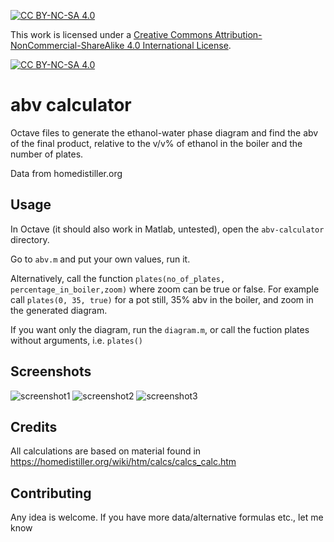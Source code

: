 [![CC BY-NC-SA 4.0][cc-by-nc-sa-shield]][cc-by-nc-sa]

This work is licensed under a
[Creative Commons Attribution-NonCommercial-ShareAlike 4.0 International License][cc-by-nc-sa].

[![CC BY-NC-SA 4.0][cc-by-nc-sa-image]][cc-by-nc-sa]

[cc-by-nc-sa]: http://creativecommons.org/licenses/by-nc-sa/4.0/
[cc-by-nc-sa-image]: https://licensebuttons.net/l/by-nc-sa/4.0/88x31.png
[cc-by-nc-sa-shield]: https://img.shields.io/badge/License-CC%20BY--NC--SA%204.0-lightgrey.svg

# abv calculator

Octave files to generate the ethanol-water phase diagram and find the abv of the final product, relative to the v/v% of ethanol in the boiler and the number of plates.

Data from homedistiller.org

## Usage
In Octave (it should also work in Matlab, untested), open the `abv-calculator` directory.

Go to `abv.m` and put your own values, run it. 

Alternatively, call the function `plates(no_of_plates, percentage_in_boiler,zoom)` where zoom can be true or false.
For example call `plates(0, 35, true)` for a pot still, 35% abv in the boiler, and zoom in the generated diagram.

If you want only the diagram, run the `diagram.m`, or call the fuction plates without arguments, i.e. `plates()`

## Screenshots
![screenshot1](https://user-images.githubusercontent.com/34687500/224176604-e8c76a12-c8a5-430b-8470-ed862a463f18.png)
![screenshot2](https://user-images.githubusercontent.com/34687500/223664154-abe19ec5-777b-4fa9-82e0-0d6f92d8111c.png)
![screenshot3](https://user-images.githubusercontent.com/34687500/223664182-100b1a36-16df-4bd8-8398-a9667a500906.png)

## Credits
All calculations are based on material found in https://homedistiller.org/wiki/htm/calcs/calcs_calc.htm

## Contributing
Any idea is welcome. If you have more data/alternative formulas etc., let me know
